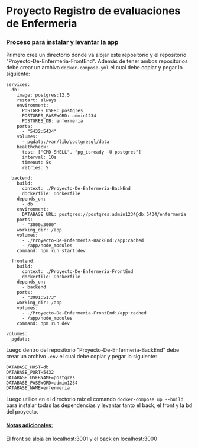 <h1>Proyecto Registro de evaluaciones de Enfermeria</h1>

<h3><ins>Proceso para instalar y levantar la app</ins></h3>

Primero cree un directorio donde va alojar este repositorio y el repositorio "Proyecto-De-Enfermeria-FrontEnd".
Además de tener ambos repositorios debe crear un archivo ```docker-compose.yml``` el cual debe copiar y pegar lo siguiente:
```
services:
  db:
    image: postgres:12.5
    restart: always
    environment:
      POSTGRES_USER: postgres
      POSTGRES_PASSWORD: admin1234
      POSTGRES_DB: enfermeria
    ports:
      - "5432:5434"
    volumes:
      - pgdata:/var/lib/postgresql/data
    healthcheck:
      test: ["CMD-SHELL", "pg_isready -U postgres"]
      interval: 10s
      timeout: 5s
      retries: 5

  backend:
    build: 
      context: ./Proyecto-De-Enfermeria-BackEnd
      dockerfile: Dockerfile
    depends_on:
      - db
    environment:
      DATABASE_URL: postgres://postgres:admin1234@db:5434/enfermeria
    ports:
      - "3000:3000"
    working_dir: /app
    volumes:
      - ./Proyecto-De-Enfermeria-BackEnd:/app:cached
      - /app/node_modules
    command: npm run start:dev

  frontend:
    build:
      context: ./Proyecto-De-Enfermeria-FrontEnd
      dockerfile: Dockerfile
    depends_on:
      - backend
    ports:
      - "3001:5173"
    working_dir: /app
    volumes:
      - ./Proyecto-De-Enfermeria-FrontEnd:/app:cached
      - /app/node_modules
    command: npm run dev

volumes:
  pgdata:
```
Luego dentro del repositorio "Proyecto-De-Enfermeria-BackEnd" debe crear un archivo ```.env``` el cual debe copiar y pegar lo siguiente:
```
DATABASE_HOST=db
DATABASE_PORT=5432
DATABASE_USERNAME=postgres
DATABASE_PASSWORD=admin1234
DATABASE_NAME=enfermeria
```

Luego utilice en el directorio raiz el comando ```docker-compose up --build``` para instalar todas las dependencias y levantar tanto el back, el front y la bd del proyecto.

<h4><ins>Notas adicionales:</ins></h4>
El front se aloja en localhost:3001 y el back en localhost:3000

